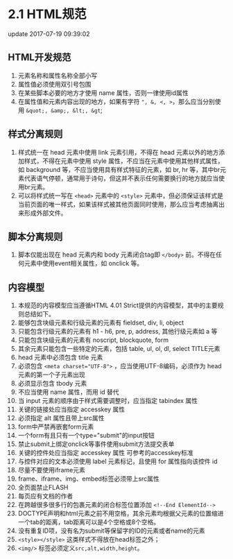 # 2.1 HTML规范

update 2017-07-19 09:39:02

## HTML开发规范

1. 元素名称和属性名称全部小写
2. 属性值必须使用双引号包围
3. 在某些脚本必要的地方才使用 name 属性，否则一律使用id属性
4. 在属性值和元素内容出现的地方，如果有字符 `", &, <, >`，那么应当分别使用 `&quot;, &amp;, &lt;, &gt`;

## 样式分离规则

1. 样式统一在 head 元素中使用 link 元素引用，不得在 head 元素以外的地方添加样式，不得在元素中使用 style 属性，不应当在元素中使用其他样式属性，如 background 等，不应当使用具有样式特征的元素，如 br, hr 等，其中br元素代表语气停顿，通常用于诗句，但这并不表示任何需要换行的地方就应当使用br元素。
2. 可以将样式统一写在 `<head>` 元素中的 `<style>` 元素中，但必须保证该样式是当前页面的唯一样式，如果该样式被其他页面同时使用，那么应当考虑抽离出来形成外部文件。

## 脚本分离规则

1. 脚本仅能出现在 head 元素内和 body 元素闭合tag即 `</body>` 前。不得在任何元素中使用event相关属性，如 onclick 等。

## 内容模型

1. 本规范的内容模型应当遵循HTML 4.01 Strict提供的内容模型，其中的主要规则总结如下。
2. 能够包含块级元素和行级元素的元素有 fieldset, div, li, object
3. 只能包含行级元素的元素有 h1 - h6, pre, p, address, 其他行级元素如 a 等
4. 只能包含块级元素的元素有 noscript, blockquote, form
5. 其余元素只能包含一些特定的元素，包括 table, ul, ol, dl, select TITLE元素
6. head 元素中必须包含 title 元素
7. 必须包含 `<meta charset="UTF-8">` ，应当使用UTF-8编码，必须作为 head 元素的第一个子元素出现
8. 必须显示包含 tbody 元素
9. 不应当使用 name 属性，而用 id 替代
10. 当 input 元素的顺序由于样式需要调整时，应当指定 tabindex 属性
11. 关键的链接处应当指定 accesskey 属性
12. 必须指定 alt 属性且带上src属性
13. form中严禁再嵌套form元素
14. 一个form有且只有一个type="submit"的input按钮
15. 禁止submit上绑定onclick等事件使用submit方法提交表单
16. 关键的控件处应当指定 accesskey 属性 可参考的accesskey标准
17. 与控件对应的文本必须使用 label 元素标记，且使用 for 属性指向该控件 id
18. 尽量不要使用iframe元素
19. frame、iframe、img、embed标签必须带上src属性
20. 全页面禁止FLASH
21. 每页应有文档的作者
22. 在跨越很多很多行的包裹元素的闭合标签位置添加 `<!--End ElementId-->`
23. DOCTYPE声明和html元素之前不用空格，其余元素均根据父元素的位置缩进一个tab的距离，tab距离可以是4个空格或8个空格。
24. 没有重复ID项，没有名为submit等保留字的ID的元素或者name的元素
25. `<style></style>` 这类样式不得放在head标签之外；
26. `<img/>` 标签必须定义`src,alt,width,height`。


